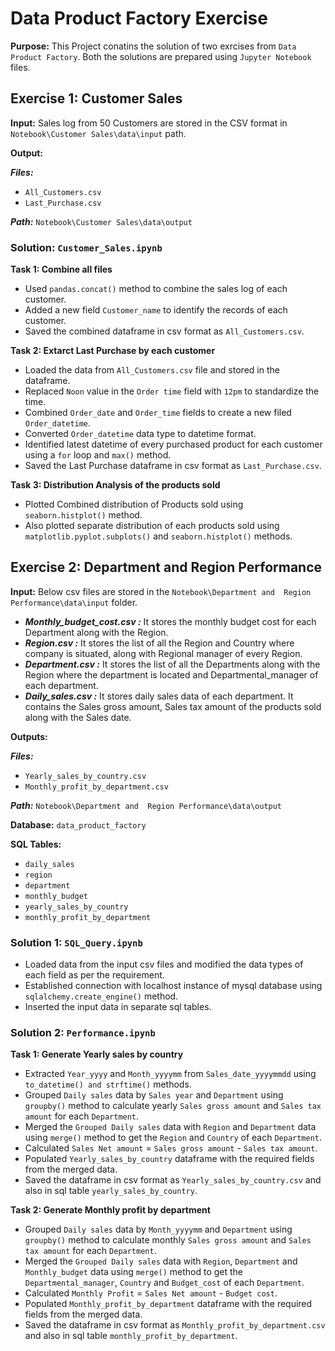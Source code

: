 # Data Product Factory Exercise

**Purpose:** This Project conatins the solution of two exrcises from `Data Product Factory`. Both the solutions are prepared using `Jupyter Notebook` files.

## Exercise 1: Customer Sales

**Input:** Sales log from 50 Customers are stored in the CSV format in `Notebook\Customer Sales\data\input` path.

**Output:** 

***Files:***
- `All_Customers.csv`
- `Last_Purchase.csv`

***Path:*** `Notebook\Customer Sales\data\output`

### Solution: `Customer_Sales.ipynb`
**Task 1: Combine all files**
* Used `pandas.concat()` method to combine the sales log of each customer.
* Added a new field `Customer_name` to identify the records of each customer.
* Saved the combined dataframe in csv format as `All_Customers.csv`.

**Task 2: Extarct Last Purchase by each customer**
* Loaded the data from `All_Customers.csv` file and stored in the dataframe.
* Replaced `Noon` value in the `Order time` field with `12pm` to standardize the time.
* Combined `Order_date` and `Order_time` fields to create a new filed `Order_datetime`.
* Converted `Order_datetime` data type to datetime format.
* Identified latest datetime of every purchased product for each customer using a `for` loop and `max()` method.
* Saved the Last Purchase dataframe in csv format as `Last_Purchase.csv`.

**Task 3: Distribution Analysis of the products sold**
* Plotted Combined distribution of Products sold using `seaborn.histplot()` method.
* Also plotted separate distribution of each products sold using `matplotlib.pyplot.subplots()` and `seaborn.histplot()` methods.

## Exercise 2: Department and Region Performance

**Input:** Below csv files are stored in the `Notebook\Department and  Region Performance\data\input` folder.

* ***Monthly_budget_cost.csv :*** It stores the monthly budget cost for each Department along with the Region.
* ***Region.csv :*** It stores the list of all the Region and Country where company is situated, along with Regional manager of every Region.
* ***Department.csv :*** It stores the list of all the Departments along with the Region where the department is located and Departmental_manager of each department.
* ***Daily_sales.csv :*** It stores daily sales data of each department. It contains the Sales gross amount, Sales tax amount of the products sold along with the Sales date.

**Outputs:** 

***Files:***
- `Yearly_sales_by_country.csv`
- `Monthly_profit_by_department.csv`

***Path:*** `Notebook\Department and  Region Performance\data\output`

**Database:** `data_product_factory`

**SQL Tables:**
- `daily_sales`
- `region`
- `department`
- `monthly_budget`
- `yearly_sales_by_country`
- `monthly_profit_by_department`

### Solution 1: `SQL_Query.ipynb`
* Loaded data from the input csv files and modified the data types of each field as per the requirement.
* Established connection with localhost instance of mysql database using `sqlalchemy.create_engine()` method.
* Inserted the input data in separate sql tables.


### Solution 2: `Performance.ipynb`

**Task 1: Generate Yearly sales by country**
* Extracted `Year_yyyy` and `Month_yyyymm` from `Sales_date_yyyymmdd` using `to_datetime() and strftime()` methods.
* Grouped `Daily sales` data by `Sales year` and `Department` using `groupby()` method to calculate yearly `Sales gross amount` and `Sales tax amount` for each `Department`.
* Merged the `Grouped Daily sales` data with `Region` and `Department` data using `merge()` method to get the `Region` and `Country` of each `Department`.
* Calculated `Sales Net amount` = `Sales gross amount` - `Sales tax amount`.
* Populated `Yearly_sales_by_country` dataframe with the required fields from the merged data.
* Saved the dataframe in csv format as `Yearly_sales_by_country.csv` and also in sql table `yearly_sales_by_country`.

**Task 2: Generate Monthly profit by department**
* Grouped `Daily sales` data by `Month_yyyymm` and `Department` using `groupby()` method to calculate monthly `Sales gross amount` and `Sales tax amount` for each `Department`.
* Merged the `Grouped Daily sales` data with `Region`, `Department` and `Monthly_budget` data using `merge()` method to get the `Departmental_manager`, `Country` and `Budget_cost` of each `Department`.
* Calculated `Monthly Profit` = `Sales Net amount` - `Budget cost`.
* Populated `Monthly_profit_by_department` dataframe with the required fields from the merged data.
* Saved the dataframe in csv format as `Monthly_profit_by_department.csv` and also in sql table `monthly_profit_by_department`.
